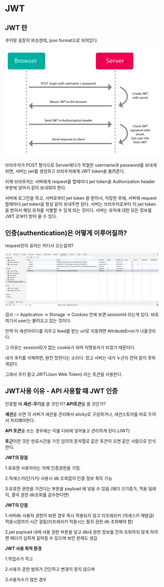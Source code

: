 # JWT 

## JWT 란

쿠키랑 굉장히 비슷한데, json format으로 되어있다. 

![jwt](assets/jwt.PNG)

브라우저가 POST 형식으로 Server에다가 적절한 username과 password를 보내게 되면, 서버는 jwt를 생성하고 브라우저에게 JWT token을 돌려준다. 

이제 브라우저는 서버에게 request를 할때마다 jwt token을 Authorization header 부분에 넣어서 같이 보내줘야 한다. 

서버에 로그인을 하고, 서버로부터 jwt token 을 받아서, 저장한 후에, 서버에 request할때마다 jwt token을 항상 같이 보내주면 된다. 서버는 브라우저로부터 이 jwt token을 받아서 해당 유저를 식별할 수 있게 되는 것이다. 서버는 유저에 대한 모든 정보를 JWT 로부터 받아 올 수 있다. 





## 인증(authentication)은 어떻게 이루어질까?

request안의 유저는 어디서 오는걸까?

![authentication](assets/authentication.PNG)

검사 -> Application -> Storage -> Cookies 안에 보면 sessionId 라는게 있다. 바로 여기서 user는 불려오고 있는 것이다.

만약   이 세션아이디를 지우고 feed를 받는 url로 이동하면  AttributeError가 나올것이다.

그 이유는 sessionID가 없는 cookie가 되어 익명유저가 되었기 때문이다.

내가 쿠키를 삭제하면, 완전 망한다는 소리다. 장고 서버는 내가 누군지 전혀 알지 못하게된다. 



그래서 쿠키 말고 JWT(Json Web Token) 라는 토큰을 사용한다.





## JWT사용 이유 - API 사용할 때 JWT 인증

인증할 때 **세션-쿠기**를 쓸 것인가? **API토큰**을 쓸 것인가?

**세션**을 쓰면 각 서버가 세션을 관리해서 sticky로 구성하거나, 세션스토어를 따로 두어서 처리해야한다.

**API 토큰**을 쓰는 경우에는 이를 디비에 넣어놓고 관리하게 된다.(JWT)

**토근**이란  것은 만료시간을 가진 임의의 문자열로 같은 토큰이 오면 같은 사람으로 인식한다.



**JWT의 장점**

1.유효한 사용자라는 자체 인증권한을 가짐.

2.억세스키(단기키) 사용시 db 조회없이 인증 정보 획득 가능

3.유효한 권한을 가진다는 부분을 payload 에 넣을 수 있음 (헤더 크기증가, 적용 딜레이, 결국 권한 db조회를 감수한다면)



**JWT의 단점**

1.서버db 사용자 권한이 바뀐 경우 즉시 적용되지 않고 리프레쉬키 (억세스키 재발급) 적용시점까지 시간 걸림(리프레쉬키 적용시는 필히 권한 db 조회해야 함)

2.jwt payload 내에 사용 권한 부분을 넣고 db내 권한 정보를 전혀 조회하지 않게 하려면 헤더가 심하게 길어질 수 있으며 보안 문제도 생김  



**JWT 사용 최적 환경**

1.작업수가 작고

2.사용자 권한 범위가 간단하고 변경이 잦지 않으며

3.사용자수가 많은 경우